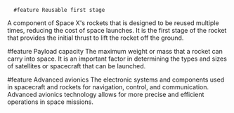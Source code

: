       #feature Reusable first stage
A component of Space X's rockets that is designed to be reused multiple times, reducing the cost of space launches. It is the first stage of the rocket that provides the initial thrust to lift the rocket off the ground.

#feature Payload capacity
The maximum weight or mass that a rocket can carry into space. It is an important factor in determining the types and sizes of satellites or spacecraft that can be launched.

#feature Advanced avionics
The electronic systems and components used in spacecraft and rockets for navigation, control, and communication. Advanced avionics technology allows for more precise and efficient operations in space missions.


